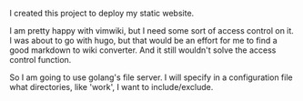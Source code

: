I created this project to deploy my static website.

I am pretty happy with vimwiki, but I need some sort of access control on it. I was about to go with hugo, but that would be an effort for me to find a good markdown to wiki converter. And it still wouldn't solve the access control function.

So I am going to use golang's file server. I will specify in a configuration file what directories, like 'work', I want to include/exclude.
